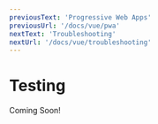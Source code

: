 ```yaml
---
previousText: 'Progressive Web Apps'
previousUrl: '/docs/vue/pwa'
nextText: 'Troubleshooting'
nextUrl: '/docs/vue/troubleshooting'
---
```


# Testing

Coming Soon!